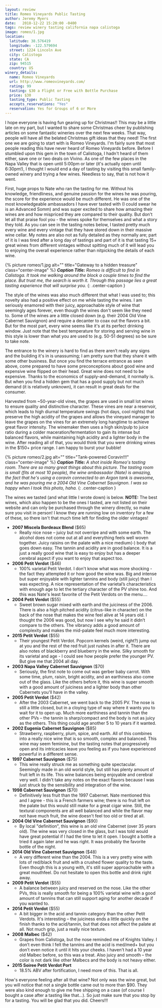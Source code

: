 ```yaml
---
layout: review
title: Romeo Vineyards Public Tasting
author: Jeremy Myers
date:   2018-12-22 15:20:00 -0400
tags: review winery tasting california napa calistoga
image: romeo/1.jpg
location:
  latitude: 38.576419
  longitude: -122.579694
  street: 1224 Lincoln Ave
  city: Calistoga
  state: CA
  zip: 94515
  country: US
winery_details:
  name: Romeo Vineyards 
  url: http://www.romeovineyards.com/
  rating: 99
  tasting: $30 a Flight or Free with Bottle Purchase
  price: $30
  tasting_type: Public Tasting
  accepts_reservations: "Yes"
  reservation: Yes for Groups of 6 or More
---
```

I hope everyone is having fun gearing up for Christmas!!  This may be a little late on my part, but I wanted to share some Christmas cheer by publishing articles on some fantastic wineries over the next few weeks.  That way, people will have all the belated Christmas gift ideas that they need!  The first one we are going to start with is Romeo Vineyards.  I'm fairly sure that most people reading this have never heard of Romeo Vineyards before.  Before I stumbled upon this gem in the town of Calistoga, I hadn't heard of them either, save one or two deals on Vivino.  As one of the few places in the Napa Valley that is open until 5:00pm or later (it's actually open until 6:30pm!), I thought I would end a day of tasting by visiting this small family-owned winery and trying a few wines.  Needless to say, that is not how it went.

First, huge props to Nate who ran the tasting for me.  Without his knowledge, friendliness, and genuine passion for the wines he was pouring, the score for the experience would be much different.  He was one of the most knowledgeable ambassadors I have ever tasted with (I could swear he is an Advanced Somm) and was super excited to share how amazing their wines are and how mispriced they are compared to their quality.  But don't let all that praise fool you - the wines spoke for themselves and what a story they told.  As you can see in the tasting notes below, I tasted pretty much every wine and every vintage that they have stored down in their massive wine cellar.  My notes are also not as fully detailed as they normally are; part of it is I was tired after a long day of tastings and part of it is that tasting 15+ great wines from different vintages without spitting much of it will lead you to enjoying the overall experience rather than nitpicking the details of each wine.

{% picture romeo/1.jpg alt="" title="Gateway to a hidden treasure" class="center-image" %}
***Caption Title:*** *Romeo is difficult to find in Calistoga.  It took me walking around the block a couple times to find the place.  But trust me, the search is worth it.  Through this passage lies a great tasting experience that will surprise you.*
{: .center-caption }

The style of the wines was also much different that what I was used to; this novelty also had a positive effect on me while tasting the wines.  I am seriously enamored with their juicy, approachable style of wine that seemingly ages forever, even though the wines don't seem like they need to.  Some of the wines are a little closed down (e.g. their 2004 Old Vine Cabernet Sauvignon) and require a decanter to coax out the flavors a bit.  But for the most part, every wine seems like it's at its perfect drinking window.  Just note that the best temperature for storing and serving wine in this style is lower than what you are used to (e.g. 50-51 degrees) so be sure to take note.

The entrance to the winery is hard to find as there aren’t really any signs and the building it's in is unassuming; I am pretty sure that they share it with some other business.  But once you find the terrace entrance as seen above, come prepared to have some preconceptions about good wine and expensive wine flipped on their head.  Great wine does not need to be expensive.  Thanks to the economics of supply-and-demand, it normally is.  But when you find a hidden gem that has a good supply but not much demand (it is relatively unknown), it can result in great deals for the consumer.  

Harvested from ~50-year-old vines, the grapes are used in small lot wines to ensure quality and distinctive character.  These vines are near a reservoir, which leads to high diurnal temperature swings (hot days, cool nights) that preserve the high acidity of the grapes and allows the vineyard manager to leave the grapes on the vines for an extremely long hangtime to achieve great flavor intensity.  The winemaker then uses a high skin/pulp to juice ratio during a colder maceration/fermentation to gain its intense but balanced flavors, while maintaining high acidity and a lighter body in the wine.  After reading all of that, you would think that you were drinking wines in the $150+ price range.  I am happy to burst your bubble! 

{% picture romeo/2.jpg alt="" title="Tank-powered Coravin!!!" class="center-image" %}
***Caption Title:*** *A shot inside Romeo's tasting room.  There are so many great things about this picture.  The tasting room is small (fits at most 10 people), the wine ambassador (Nate) is amazing, the fact that he's using a coravin connected to an Argon tank is awesome, and he was pouring me a 2004 Old Vine Cabernet Sauvignon.  I was so happy when I took this photo, haha.*
{: .center-caption }

The wines we tasted (and what little I wrote down) is below.  **NOTE:** The best wines, which also happen to be the ones I tasted, are not listed on their website and can only be purchased through the winery directly, so make sure you visit in person!  I know they are running low on inventory for a few of these, so there isn't that much time left for finding the older vintages!

* **2007 Miscela Bordeaux Blend** ($65)
  * Really nice nose – juicy but not overripe and with some earth.  The alcohol does not come out at all and everything feels well woven together.  Juicy raisins on the palate with a nice medium(-) body that goes down easy.  The tannin and acidity are in good balance.  It is a just a really good wine that is easy to enjoy but has a deeper cerebral aspect if you want to enjoy that aspect too.
* **2006 Petit Verdot** ($46)
  * 100% varietal Petit Verdot.  I don't know what was more shocking - the fact they attempted it or how good the wine was.  Big and intense but super enjoyable with lighter tannins and body (still juicy) than I was expecting.  A nice representation of the varietal’s characteristics with enough age to let the tertiary character of the PV shine too.  And this was Nate's least favorite of the Petit Verdots on the menu....
* **2004 Petit Verdot** ($55)
  * Sweet brown sugar mixed with earth and the juiciness of the 2006.  There is also a high pitched acidity (citrus-like in character) on the back of the nose that makes the wine feel alive at 14 years old.  I thought the 2006 was good, but now I see why he said it didn’t compare to the others.  The vibrancy adds a good amount of complexity and makes the mid-palate feel much more interesting.
* **2015 Petit Verdot** ($55)
  * Their youngest Petit Verdot.  Popcorn kernels (weird, right?) jump out at you and the rest of the red fruit just rushes in after it.  There are also notes of blackberry and blueberry in the wine.  Silky smooth for its varietal and age - I could see how people prefer the younger PV.  But give me that 2004 all day.
* **2003 Napa Valley Cabernet Sauvignon** ($70)
  * Seriously, the first note to come out was gerber baby carrot.  With some time, plum, raisin, bright acidity, and an earthiness also come out of the glass.  Like the others before it, this wine is super smooth with a good amount of juiciness and a lighter body than other Cabernets you'll have in the valley.
* **2005 Petit Verdot** ($42)
  * After the 2003 Cabernet, we went back to the 2005 PV.  The nose is still a little closed, but in a cloying type of way where it wants you to wait for it to open up.  Much more earthiness and tannin than the other PVs – the tannin is sharp/compact and the body is not as juicy as the others.  This thing could age another 5 to 10 years if it wanted.
* **2002 Eugenia Cabernet Sauvignon** ($85)
  * Strawberry, raspberry, plum, spice, and earth.  All of this combines into a really nice wine that is so smooth, complex and balanced.  This wine may seem feminine, but the tasting notes that progressively open and its intricacies leave you feeling as if you have experienced powerful in a different sense.
* **1997 Cabernet Sauvignon** ($75)
  * This wine really struck me as something quite spectacular.  Seemingly made in an old world style, but still has plenty amount of fruit left in its life.  This wine balances being enjoyable and cerebral very well.  I didn't take any notes on the exact flavors because I was just struck by the sensibility and integration of the wine.  
* **1998 Cabernet Sauvignon** ($70)
  * Definitively less fruit than the 1997 Cabernet.  Nate mentioned this and I agree - this is a French farmers wine; there is no fruit left on the palate but this would still make for a great cigar wine.  Still, the textural components are all well balanced and while the flavor may not have much fruit, the wine doesn't feel too old or tired at all.
* **2004 Old Vine Cabernet Sauvignon** ($90)
  * By local "definition", this wine is an old vine Cabernet (over 35 years old).  The wine was very closed in the glass, but I was told would have great potential if I had the time to let it open.  I bought a bottle a tried it again later and he was right.  It was probably the favorite bottle of the night.
* **2014 Old Vine Cabernet Sauvignon** ($48)
  * A very different wine than the 2004.  This is a very pretty wine with lots of red/black fruit and with a crushed flower quality to the taste.  Even though this is a young with, it's still super approachable with a great mouthfeel.  Do not hesitate to open this bottle and drink right away.
* **2009 Petit Verdot** ($55)
  * A balance between juicy and reserved on the nose.  Like the other PVs, this is really smooth for being a 100% varietal wine with a good amount of tannins that can still support aging for another decade if you wanted to.
* **2014 Petit Verdot** ($55)
  * A bit bigger in the acid and tannin category than the other Petit Verdots.  It's interesting – the juiciness ends a little quickly on the finish thanks to the acid/tannin, but that does not affect the palate at all.  Not much grip, just a really nice texture.
* **2008 Malbec** ($42)
  * Grapes from Calistoga, but the nose reminded me of Knights Valley.  I don’t even think I felt the tannins and the acid is med/med+ but you don’t even notice it until it hits your cheeks.  I haven't had a 10 year old Malbec before, so this was a treat.  Also juicy and smooth – the color is not dark like other Malbecs and the body is not heavy either.
* **2015 Soiree Petit Verdot Port**
  * 18.5% ABV after fortification, I need more of this.  That is all.

How's everyone feeling after all that wine?  Not only was the wine great, but you will notice that not a single bottle came out to more than $90.  They were also kind enough to give me free shipping on a case (of course I bought a case after a tasting like that...).  So just make sure that you stop by for a tasting.  You will be glad that you did.  Cheers!!!
